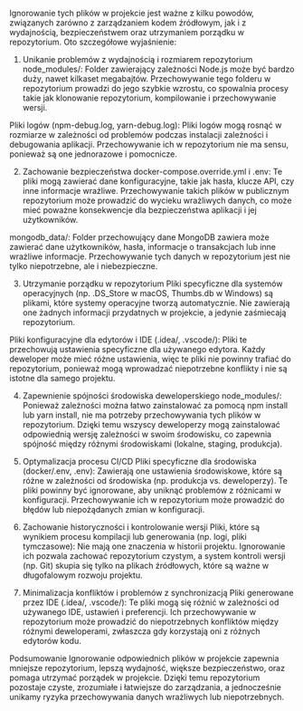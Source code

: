 Ignorowanie tych plików w projekcie jest ważne z kilku powodów, związanych zarówno z zarządzaniem kodem źródłowym, jak i z wydajnością, bezpieczeństwem oraz utrzymaniem porządku w repozytorium. Oto szczegółowe wyjaśnienie:

1. Unikanie problemów z wydajnością i rozmiarem repozytorium
node_modules/: Folder zawierający zależności Node.js może być bardzo duży, nawet kilkaset megabajtów. Przechowywanie tego folderu w repozytorium prowadzi do jego szybkie wzrostu, co spowalnia procesy takie jak klonowanie repozytorium, kompilowanie i przechowywanie wersji.

Pliki logów (npm-debug.log, yarn-debug.log): Pliki logów mogą rosnąć w rozmiarze w zależności od problemów podczas instalacji zależności i debugowania aplikacji. Przechowywanie ich w repozytorium nie ma sensu, ponieważ są one jednorazowe i pomocnicze.

2. Zachowanie bezpieczeństwa
docker-compose.override.yml i .env: Te pliki mogą zawierać dane konfiguracyjne, takie jak hasła, klucze API, czy inne informacje wrażliwe. Przechowywanie takich plików w publicznym repozytorium może prowadzić do wycieku wrażliwych danych, co może mieć poważne konsekwencje dla bezpieczeństwa aplikacji i jej użytkowników.

mongodb_data/: Folder przechowujący dane MongoDB zawiera może zawierać dane użytkowników, hasła, informacje o transakcjach lub inne wrażliwe informacje. Przechowywanie tych danych w repozytorium jest nie tylko niepotrzebne, ale i niebezpieczne.

3. Utrzymanie porządku w repozytorium
Pliki specyficzne dla systemów operacyjnych (np. .DS_Store w macOS, Thumbs.db w Windows) są plikami, które systemy operacyjne tworzą automatycznie. Nie zawierają one żadnych informacji przydatnych w projekcie, a jedynie zaśmiecają repozytorium.

Pliki konfiguracyjne dla edytorów i IDE (.idea/, .vscode/): Pliki te przechowują ustawienia specyficzne dla używanego edytora. Każdy deweloper może mieć różne ustawienia, więc te pliki nie powinny trafiać do repozytorium, ponieważ mogą wprowadzać niepotrzebne konflikty i nie są istotne dla samego projektu.

4. Zapewnienie spójności środowiska deweloperskiego
node_modules/: Ponieważ zależności można łatwo zainstalować za pomocą npm install lub yarn install, nie ma potrzeby przechowywania tych plików w repozytorium. Dzięki temu wszyscy deweloperzy mogą zainstalować odpowiednią wersję zależności w swoim środowisku, co zapewnia spójność między różnymi środowiskami (lokalne, staging, produkcja).

5. Optymalizacja procesu CI/CD
Pliki specyficzne dla środowiska (docker/.env, .env): Zawierają one ustawienia środowiskowe, które są różne w zależności od środowiska (np. produkcja vs. deweloperzy). Te pliki powinny być ignorowane, aby uniknąć problemów z różnicami w konfiguracji. Przechowywanie ich w repozytorium może prowadzić do błędów lub niepożądanych zmian w konfiguracji.

6. Zachowanie historyczności i kontrolowanie wersji
Pliki, które są wynikiem procesu kompilacji lub generowania (np. logi, pliki tymczasowe): Nie mają one znaczenia w historii projektu. Ignorowanie ich pozwala zachować repozytorium czystym, a system kontroli wersji (np. Git) skupia się tylko na plikach źródłowych, które są ważne w długofalowym rozwoju projektu.

7. Minimalizacja konfliktów i problemów z synchronizacją
Pliki generowane przez IDE (.idea/, .vscode/): Te pliki mogą się różnić w zależności od używanego IDE, ustawień i preferencji. Ich przechowywanie w repozytorium może prowadzić do niepotrzebnych konfliktów między różnymi deweloperami, zwłaszcza gdy korzystają oni z różnych edytorów kodu.

Podsumowanie
Ignorowanie odpowiednich plików w projekcie zapewnia mniejsze repozytorium, lepszą wydajność, większe bezpieczeństwo, oraz pomaga utrzymać porządek w projekcie. Dzięki temu repozytorium pozostaje czyste, zrozumiałe i łatwiejsze do zarządzania, a jednocześnie unikamy ryzyka przechowywania danych wrażliwych lub niepotrzebnych.
